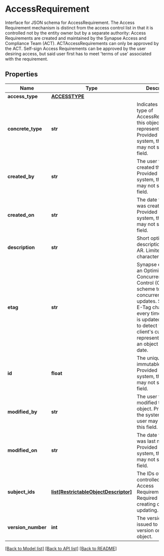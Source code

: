 # AccessRequirement

Interface for JSON schema for AccessRequirement. The Access Requirement mechanism is distinct from the access control list in that it is controlled not by the entity owner but by a separate authority: Access Requirements are created and maintained by the Synapse Access and Compliance Team (ACT). ACTAccessRequirements can only be approved by the ACT. Self-sign Access Requirements can be approved by the user desiring access, but said user first has to meet 'terms of use' associated with the requirement. 
## Properties
Name | Type | Description | Notes
------------ | ------------- | ------------- | -------------
**access_type** | [**ACCESSTYPE**](ACCESSTYPE.md) |  | [optional] 
**concrete_type** | **str** | Indicates which type of AccessRequirement this object represents. Provided by the system, the user may not set this field. | [optional] 
**created_by** | **str** | The user that created this object. Provided by the system, the user may not set this field. | [optional] 
**created_on** | **str** | The date this object was created. Provided by the system, the user may not set this field. | [optional] 
**description** | **str** | Short optional description for the AR. Limited to 50 characters. | [optional] 
**etag** | **str** | Synapse employs an Optimistic Concurrency Control (OCC) scheme to handle concurrent updates. Since the E-Tag changes every time an entity is updated it is used to detect when a client&#39;s current representation of an object is out-of-date.  | [optional] 
**id** | **float** | The unique immutable ID. Provided by the system, the user may not set this field. | [optional] 
**modified_by** | **str** | The user that last modified this object. Provided by the system, the user may not set this field. | [optional] 
**modified_on** | **str** | The date this object was last modified. Provided by the system, the user may not set this field. | [optional] 
**subject_ids** | [**list[RestrictableObjectDescriptor]**](RestrictableObjectDescriptor.md) | The IDs of the items controlled by this Access Requirement. Required when creating or updating. | [optional] 
**version_number** | **int** | The version number issued to this version on the object. | [optional] 

[[Back to Model list]](../README.md#documentation-for-models) [[Back to API list]](../README.md#documentation-for-api-endpoints) [[Back to README]](../README.md)


